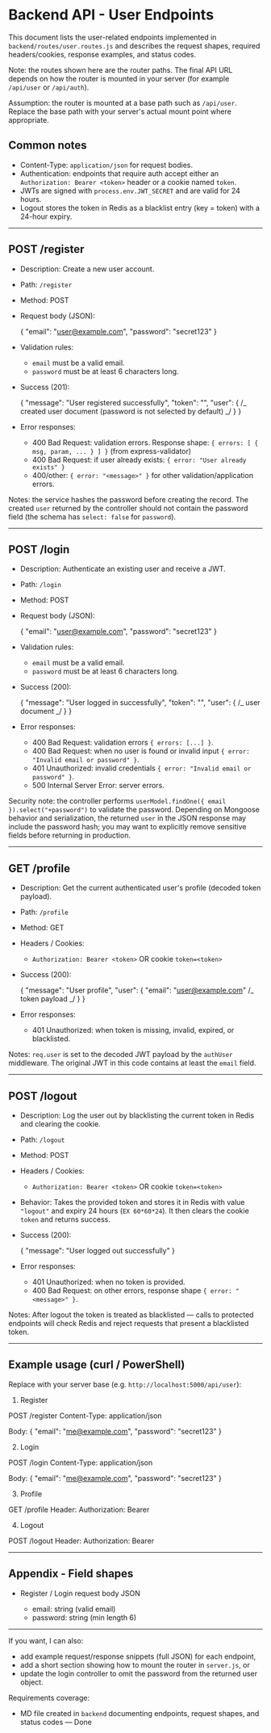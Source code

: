 # Backend API - User Endpoints

This document lists the user-related endpoints implemented in `backend/routes/user.routes.js` and describes the request shapes, required headers/cookies, response examples, and status codes.

Note: the routes shown here are the router paths. The final API URL depends on how the router is mounted in your server (for example `/api/user` or `/api/auth`).

Assumption: the router is mounted at a base path such as `/api/user`. Replace the base path with your server's actual mount point where appropriate.

## Common notes

- Content-Type: `application/json` for request bodies.
- Authentication: endpoints that require auth accept either an `Authorization: Bearer <token>` header or a cookie named `token`.
- JWTs are signed with `process.env.JWT_SECRET` and are valid for 24 hours.
- Logout stores the token in Redis as a blacklist entry (key = token) with a 24-hour expiry.

---

## POST /register

- Description: Create a new user account.
- Path: `/register`
- Method: POST
- Request body (JSON):

  {
  "email": "user@example.com",
  "password": "secret123"
  }

- Validation rules:

  - `email` must be a valid email.
  - `password` must be at least 6 characters long.

- Success (201):

  {
  "message": "User registered successfully",
  "token": "<jwt-token>",
  "user": { /_ created user document (password is not selected by default) _/ }
  }

- Error responses:
  - 400 Bad Request: validation errors. Response shape: `{ errors: [ { msg, param, ... } ] }` (from express-validator)
  - 400 Bad Request: if user already exists: `{ error: "User already exists" }`
  - 400/other: `{ error: "<message>" }` for other validation/application errors.

Notes: the service hashes the password before creating the record. The created `user` returned by the controller should not contain the password field (the schema has `select: false` for `password`).

---

## POST /login

- Description: Authenticate an existing user and receive a JWT.
- Path: `/login`
- Method: POST
- Request body (JSON):

  {
  "email": "user@example.com",
  "password": "secret123"
  }

- Validation rules:

  - `email` must be a valid email.
  - `password` must be at least 6 characters long.

- Success (200):

  {
  "message": "User logged in successfully",
  "token": "<jwt-token>",
  "user": { /_ user document _/ }
  }

- Error responses:
  - 400 Bad Request: validation errors `{ errors: [...] }`.
  - 400 Bad Request: when no user is found or invalid input `{ error: "Invalid email or password" }`.
  - 401 Unauthorized: invalid credentials `{ error: "Invalid email or password" }`.
  - 500 Internal Server Error: server errors.

Security note: the controller performs `userModel.findOne({ email }).select("+password")` to validate the password. Depending on Mongoose behavior and serialization, the returned `user` in the JSON response may include the password hash; you may want to explicitly remove sensitive fields before returning in production.

---

## GET /profile

- Description: Get the current authenticated user's profile (decoded token payload).
- Path: `/profile`
- Method: GET
- Headers / Cookies:

  - `Authorization: Bearer <token>` OR cookie `token=<token>`

- Success (200):

  {
  "message": "User profile",
  "user": { "email": "user@example.com" /_ token payload _/ }
  }

- Error responses:
  - 401 Unauthorized: when token is missing, invalid, expired, or blacklisted.

Notes: `req.user` is set to the decoded JWT payload by the `authUser` middleware. The original JWT in this code contains at least the `email` field.

---

## POST /logout

- Description: Log the user out by blacklisting the current token in Redis and clearing the cookie.
- Path: `/logout`
- Method: POST
- Headers / Cookies:

  - `Authorization: Bearer <token>` OR cookie `token=<token>`

- Behavior: Takes the provided token and stores it in Redis with value `"logout"` and expiry 24 hours (`EX 60*60*24`). It then clears the cookie `token` and returns success.

- Success (200):

  { "message": "User logged out successfully" }

- Error responses:
  - 401 Unauthorized: when no token is provided.
  - 400 Bad Request: on other errors, response shape `{ error: "<message>" }`.

Notes: After logout the token is treated as blacklisted — calls to protected endpoints will check Redis and reject requests that present a blacklisted token.

---

## Example usage (curl / PowerShell)

Replace <BASE> with your server base (e.g. `http://localhost:5000/api/user`):

1. Register

POST <BASE>/register
Content-Type: application/json

Body: { "email": "me@example.com", "password": "secret123" }

2. Login

POST <BASE>/login
Content-Type: application/json

Body: { "email": "me@example.com", "password": "secret123" }

3. Profile

GET <BASE>/profile
Header: Authorization: Bearer <token>

4. Logout

POST <BASE>/logout
Header: Authorization: Bearer <token>

---

## Appendix - Field shapes

- Register / Login request body JSON

  - email: string (valid email)
  - password: string (min length 6)

---

If you want, I can also:

- add example request/response snippets (full JSON) for each endpoint,
- add a short section showing how to mount the router in `server.js`, or
- update the login controller to omit the password from the returned user object.

Requirements coverage:

- MD file created in `backend` documenting endpoints, request shapes, and status codes — Done
